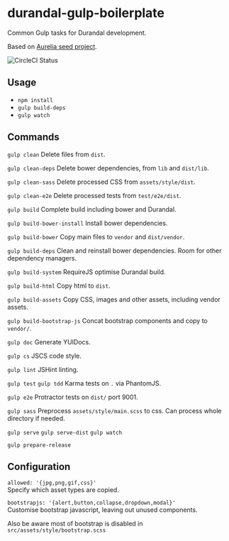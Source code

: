 # durandal-gulp-boilerplate

Common Gulp tasks for Durandal development.

Based on [Aurelia seed project](https://github.com/aurelia/skeleton-navigation).

![CircleCI Status](https://circleci.com/gh/mryellow/durandal-gulp-boilerplate.svg?style=shield&circle-token=:circle-token)

## Usage

* `npm install`
* `gulp build-deps`
* `gulp watch`

## Commands

`gulp clean`
Delete files from `dist`.

`gulp clean-deps`
Delete bower dependencies, from `lib` and `dist/lib`.

`gulp clean-sass`
Delete processed CSS from `assets/style/dist`.

`gulp clean-e2e`
Delete processed tests from `test/e2e/dist`.

`gulp build`
Complete build including bower and Durandal.

`gulp build-bower-install`
Install bower dependencies.

`gulp build-bower`
Copy main files to `vendor` and `dist/vendor`.

`gulp build-deps`
Clean and reinstall bower dependencies. Room for other dependency managers.

`gulp build-system`
RequireJS optimise Durandal build.

`gulp build-html`
Copy html to `dist`.

`gulp build-assets`
Copy CSS, images and other assets, including vendor assets.

`gulp build-bootstrap-js`
Concat bootstrap components and copy to `vendor/`.

`gulp doc`
Generate YUIDocs.

`gulp cs`
JSCS code style.

`gulp lint`
JSHint linting.

`gulp test`
`gulp tdd`
Karma tests on `.` via PhantomJS.

`gulp e2e`
Protractor tests on `dist/` port 9001.

`gulp sass`
Preprocess `assets/style/main.scss` to css. Can process whole directory if needed.

`gulp serve`
`gulp serve-dist`
`gulp watch`

`gulp prepare-release`

## Configuration

`allowed: '{jpg,png,gif,css}'`  
Specify which asset types are copied.

`bootstrapjs: '{alert,button,collapse,dropdown,modal}'`  
Customise bootstrap javascript, leaving out unused components.

Also be aware most of bootstrap is disabled in `src/assets/style/bootstrap.scss`

